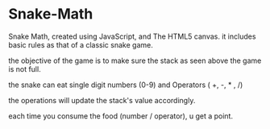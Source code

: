 # Snake-Math

Snake Math, created using JavaScript, and The HTML5 canvas.
it includes basic rules as that of a classic snake game.

the objective of the game is to make sure the stack as seen above the game is not full.

the snake can eat single digit numbers (0-9) and Operators ( +, -, * , /)

the operations will update the stack's value accordingly. 

each time you consume the food (number / operator), u get a point.